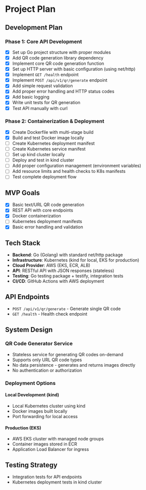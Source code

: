 # Project Plan

## Development Plan

### Phase 1: Core API Development
- [x] Set up Go project structure with proper modules
- [x] Add QR code generation library dependency
- [x] Implement core QR code generation function
- [x] Set up HTTP server with basic configuration (using net/http)
- [x] Implement `GET /health` endpoint
- [x] Implement `POST /api/v1/qr/generate` endpoint
- [x] Add simple request validation
- [x] Add proper error handling and HTTP status codes
- [x] Add basic logging
- [x] Write unit tests for QR generation
- [x] Test API manually with curl

### Phase 2: Containerization & Deployment
- [x] Create Dockerfile with multi-stage build
- [x] Build and test Docker image locally
- [ ] Create Kubernetes deployment manifest
- [ ] Create Kubernetes service manifest
- [ ] Set up kind cluster locally
- [ ] Deploy and test in kind cluster
- [ ] Add proper configuration management (environment variables)
- [ ] Add resource limits and health checks to K8s manifests
- [ ] Test complete deployment flow

## MVP Goals
- [x] Basic text/URL QR code generation
- [x] REST API with core endpoints
- [x] Docker containerization
- [ ] Kubernetes deployment manifests
- [x] Basic error handling and validation

## Tech Stack
- **Backend**: Go (Golang) with standard net/http package
- **Infrastructure**: Kubernetes (kind for local, EKS for production)
- **Cloud Provider**: AWS (EKS, ECR, ALB)
- **API**: RESTful API with JSON responses (stateless)
- **Testing**: Go testing package + testify, integration tests
- **CI/CD**: GitHub Actions with AWS deployment

## API Endpoints
- `POST /api/v1/qr/generate` - Generate single QR code
- `GET /health` - Health check endpoint

## System Design

### QR Code Generator Service
- Stateless service for generating QR codes on-demand
- Supports only URL QR code types
- No data persistence - generates and returns images directly
- No authentication or authorization

### Deployment Options

#### Local Development (kind)
- Local Kubernetes cluster using kind
- Docker images built locally
- Port forwarding for local access

#### Production (EKS)
- AWS EKS cluster with managed node groups
- Container images stored in ECR
- Application Load Balancer for ingress

## Testing Strategy
- Integration tests for API endpoints
- Kubernetes deployment tests in kind cluster